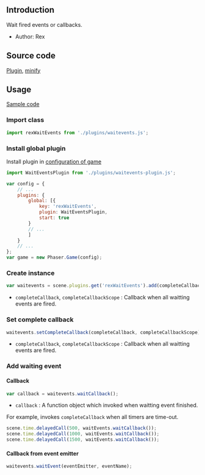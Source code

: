 ## Introduction

Wait fired events or callbacks.

- Author: Rex

## Source code

[Plugin](https://github.com/rexrainbow/phaser3-rex-notes/blob/master/plugins/waitevents-plugin.js), [minify](https://github.com/rexrainbow/phaser3-rex-notes/blob/master/dist/rexwaiteventsplugin.min.js)

## Usage

[Sample code](https://github.com/rexrainbow/phaser3-rex-notes/tree/master/examples/waitevents)

 

### Import class

```javascript
import rexWaitEvents from './plugins/waitevents.js';
```

### Install global plugin

Install plugin in [configuration of game](game.md#configuration)

```javascript
import WaitEventsPlugin from './plugins/waitevents-plugin.js';

var config = {
    // ...
    plugins: {
        global: [{
            key: 'rexWaitEvents',
            plugin: WaitEventsPlugin,
            start: true
        }
        // ...
        ]
    }
    // ...
};
var game = new Phaser.Game(config);
```

### Create instance

```javascript
var waitevents = scene.plugins.get('rexWaitEvents').add(completeCallback, completeCallbackScope);
```

- `completeCallback`, `completeCallbackScope` : Callback when all waitting events are fired.

### Set complete callback

```javascript
waitevents.setCompleteCallback(completeCallback, completeCallbackScope);
```

- `completeCallback`, `completeCallbackScope` : Callback when all waitting events are fired.

### Add waiting event

#### Callback

```javascript
var callback = waitevents.waitCallback();
```

- `callback` : A function object which invoked when waitting event finished.

For example, invokes `completeCallback` when all timers are time-out.

```javascript
scene.time.delayedCall(500, waitEvents.waitCallback());
scene.time.delayedCall(1000, waitEvents.waitCallback());
scene.time.delayedCall(1500, waitEvents.waitCallback());
```

#### Callback from event emitter

```javascript
waitevents.waitEvent(eventEmitter, eventName);
```